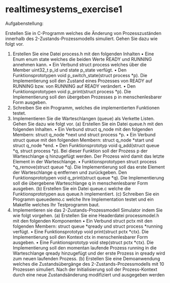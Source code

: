 # realtimesystems_exercise1

Aufgabenstellung:

Erstellen Sie in C-Programm welches die Änderung von Prozesszuständen innerhalb
des 2-Zustands-Prozessmodells simuliert. Gehen Sie dazu wie folgt vor.
1. Erstellen Sie eine Datei process.h mit den folgenden Inhalten
• Eine Enum enum state welches die beiden Werte READY und RUNNING
annehmen kann.
• Ein Verbund struct process welches über die Member uint32_t
p_id und state p_state verfügt.
• Den Funktionsprototypen void p_switch_state(struct process *p).
Die Implementierung soll den Zustand eines Prozesses von READY auf
RUNNING bzw. von RUNNING auf READY verändert.
• Den Funktionsprototypen void p_print(struct process *p). Die
Implementierung soll den übergeben Prozesses p in menschenlesbarer
Form ausgeben.
2. Schreiben Sie ein Programm, welches die implementierten Funktionen testet.
3. Implementieren Sie die Warteschlangen (queue) als Verkette Listen. Gehen
Sie dazu wie folgt vor.
(a) Erstellen Sie ein Datei queue.h mit den folgenden Inhalten.
• Ein Verbund struct q_node mit den folgenden Membern:
struct q_node *next und struct process *p.
• Ein Verbund struct queue mit den folgenden Membern:
struct q_node *start und struct q_node *end.
• Den Funktionsprototyp void q_add(struct queue *q, struct
process *p). Bei dieser Funktion soll der Prozess p der Warteschlange
q hinzugefügt werden. Der Prozess wird damit das letzte
Element in der Warteschlange.
• Funktionsprototypen struct process *q_remove(struct queue
*q). Die Implementierung soll das erste Element der Warteschlange
q entfernen und zurückgeben.
Den Funktionsprototypen void q_print(struct queue *q). Die
Implementierung soll die übergebene Warteschlange q in menschenlesbarer
Form ausgeben.
(b) Erstellen Sie ein Datei queue.c welche die Funktionsprototypen aus
queue.h implementiert.
(c) Schreiben Sie ein Programm queuedemo.c welche Ihre Implementation
testet und ein Makefile welches Ihr Testprogramm baut.
4. Implementieren sie das 2-Zustands-Prozessmodell Simulator indem Sie wie
folgt vorgehen.
(a) Erstellen Sie eine Headerdatei processmodel.h mit den folgenden
Komponenten
• Ein Verbund struct pctx mit den folgenden Membern:
struct queue *qready und struct process *running verfügt.
• Eine Funktionsprototyp void print(struct pctx *ctx). Die
Implementierung soll den Kontext ctx in menschenlesbarer Form
ausgeben.
• Eine Funktionsprototyp void step(struct pctx *ctx). Die Implementierung
soll den momentan laufende Prozess running in
die Warteschlange qready hinzugefügt und der erste Prozess in
qready wird zum neuen laufenden Prozess.
(b) Erstellen Sie eine Demoanwendung welches die Zustandsübergänge
des 2-Zustands-Prozessmodells mit 10 Prozessen simuliert. Nach der
Initialisierung soll der Prozess-Kontext durch eine neue Zustandsänderung
modifiziert und ausgegeben werden
